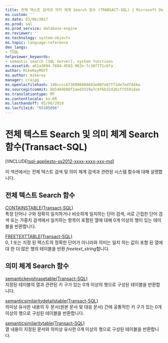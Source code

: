 ```yaml
---
title: 전체 텍스트 검색과 의미 체계 Search 함수 (TRANSACT-SQL) | Microsoft Docs
ms.custom: ''
ms.date: 03/06/2017
ms.prod: sql
ms.prod_service: database-engine
ms.reviewer: ''
ms.technology: system-objects
ms.topic: language-reference
dev_langs:
- TSQL
helpviewer_keywords:
- semantic search [SQL Server], system functions
ms.assetid: a61a3694-7604-4583-962e-fc30f771c6fa
author: MikeRayMSFT
ms.author: mikeray
manager: craigg
ms.openlocfilehash: 1d8cccc6f36996808693e007e87ff1de7edfdd4a
ms.sourcegitcommit: bb5484b08f2aed3319a7c9f6b32d26cff5591dae
ms.translationtype: MT
ms.contentlocale: ko-KR
ms.lasthandoff: 05/06/2019
ms.locfileid: "65105096"
---
```

# <a name="full-text-search-and-semantic-search-functions-transact-sql"></a>전체 텍스트 Search 및 의미 체계 Search 함수(Transact-SQL)
[!INCLUDE[tsql-appliesto-ss2012-xxxx-xxxx-xxx-md](../../includes/tsql-appliesto-ss2012-xxxx-xxxx-xxx-md.md)]

  이 섹션에서는 전체 텍스트 검색 및 의미 체계 검색과 관련된 시스템 함수에 대해 설명합니다.  
  
## <a name="full-text-search-functions"></a>전체 텍스트 Search 함수  
 [CONTAINSTABLE&#40;Transact-SQL&#41;](../../relational-databases/system-functions/containstable-transact-sql.md)  
 특정 단어나 구와 정확히 일치하거나 비슷하게 일치하는 단어 검색, 서로 근접한 단어 검색 또는 가중치 검색에서 일치하는 항목이 포함된 열에 대해 0개 이상의 행이 있는 테이블을 반환합니다.  
  
 [FREETEXTTABLE&#40;Transact-SQL&#41;](../../relational-databases/system-functions/freetexttable-transact-sql.md)  
 0, 1 또는 지정 된 텍스트의 정확한 단어가 아니라와 의미는 일치 하는 값이 포함 된 열에 대 한 더 많은 행의 테이블을 반환 *freetext_string*합니다.  
  
## <a name="semantic-search-functions"></a>의미 체계 Search 함수  
 [semantickeyphrasetable&#40;Transact-SQL&#41;](../../relational-databases/system-functions/semantickeyphrasetable-transact-sql.md)  
 지정된 테이블의 열과 관련된 키 구가 있는 0개 이상의 행으로 구성된 테이블을 반환합니다.  
  
 [semanticsimilaritydetailstable&#40;Transact-SQL&#41;](../../relational-databases/system-functions/semanticsimilaritydetailstable-transact-sql.md)  
 의미상 유사한 내용의 두 문서(원본 문서 및 대응 문서) 간에 공통적인 키 구가 있는 0개 이상의 행으로 구성된 테이블을 반환합니다.  
  
 [semanticsimilaritytable&#40;Transact-SQL&#41;](../../relational-databases/system-functions/semanticsimilaritytable-transact-sql.md)  
 열 내용이 지정된 문서와 의미상 유사한 0개 이상의 행으로 구성된 테이블을 반환합니다.  
  
  
